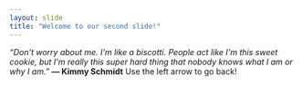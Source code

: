 ```yaml
---
layout: slide
title: "Welcome to our second slide!"
---
```

*“Don't worry about me. I'm like a biscotti. People act like I'm this sweet cookie, but I'm really this super hard thing that nobody knows what I am or why I am.”* **— Kimmy Schmidt**
Use the left arrow to go back!
